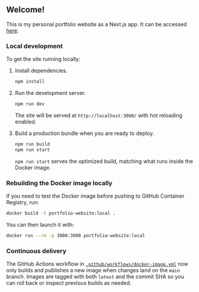 ## Welcome!

This is my personal portfolio website as a Next.js app. It can be accessed [here](https://kyle-armstrong.homelabwizard.net/).

### Local development

To get the site running locally:

1. Install dependencies.

   ```bash
   npm install
   ```

2. Run the development server.

   ```bash
   npm run dev
   ```

   The site will be served at `http://localhost:3000/` with hot reloading enabled.

3. Build a production bundle when you are ready to deploy.

   ```bash
   npm run build
   npm run start
   ```

   `npm run start` serves the optimized build, matching what runs inside the Docker image.

### Rebuilding the Docker image locally

If you need to test the Docker image before pushing to GitHub Container Registry, run:

```bash
docker build -t portfolio-website:local .
```

You can then launch it with:

```bash
docker run --rm -p 3000:3000 portfolio-website:local
```

### Continuous delivery

The GitHub Actions workflow in [`.github/workflows/docker-image.yml`](.github/workflows/docker-image.yml) now only builds and publishes a new image when changes land on the `main` branch. Images are tagged with both `latest` and the commit SHA so you can roll back or inspect previous builds as needed.
